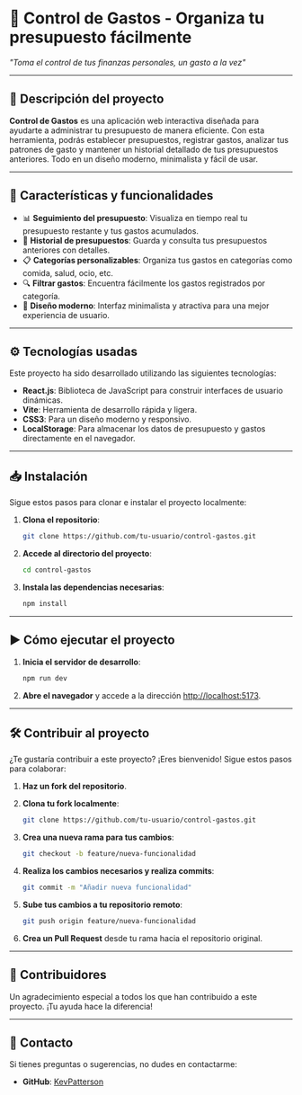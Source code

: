 # 💸 Control de Gastos - Organiza tu presupuesto fácilmente

 _"Toma el control de tus finanzas personales, un gasto a la vez"_

---

## 📝 Descripción del proyecto

**Control de Gastos** es una aplicación web interactiva diseñada para ayudarte a administrar tu presupuesto de manera eficiente. Con esta herramienta, podrás establecer presupuestos, registrar gastos, analizar tus patrones de gasto y mantener un historial detallado de tus presupuestos anteriores. Todo en un diseño moderno, minimalista y fácil de usar.

---

## 🚀 Características y funcionalidades

- 📊 **Seguimiento del presupuesto**: Visualiza en tiempo real tu presupuesto restante y tus gastos acumulados.
- 📁 **Historial de presupuestos**: Guarda y consulta tus presupuestos anteriores con detalles.
- 📋 **Categorías personalizables**: Organiza tus gastos en categorías como comida, salud, ocio, etc.
- 🔍 **Filtrar gastos**: Encuentra fácilmente los gastos registrados por categoría.
- 🎨 **Diseño moderno**: Interfaz minimalista y atractiva para una mejor experiencia de usuario.

---

## ⚙️ Tecnologías usadas

Este proyecto ha sido desarrollado utilizando las siguientes tecnologías:

- **React.js**: Biblioteca de JavaScript para construir interfaces de usuario dinámicas.
- **Vite**: Herramienta de desarrollo rápida y ligera.
- **CSS3**: Para un diseño moderno y responsivo.
- **LocalStorage**: Para almacenar los datos de presupuesto y gastos directamente en el navegador.

---

## 📥 Instalación

Sigue estos pasos para clonar e instalar el proyecto localmente:

1. **Clona el repositorio**:

   ```bash
   git clone https://github.com/tu-usuario/control-gastos.git
   ```

2. **Accede al directorio del proyecto**:

   ```bash
   cd control-gastos
   ```

3. **Instala las dependencias necesarias**:

   ```bash
   npm install
   ```

---

## ▶️ Cómo ejecutar el proyecto

1. **Inicia el servidor de desarrollo**:

   ```bash
   npm run dev
   ```

2. **Abre el navegador** y accede a la dirección [http://localhost:5173](http://localhost:5173).

---

## 🛠️ Contribuir al proyecto

¿Te gustaría contribuir a este proyecto? ¡Eres bienvenido! Sigue estos pasos para colaborar:

1. **Haz un fork del repositorio**.
2. **Clona tu fork localmente**:

   ```bash
   git clone https://github.com/tu-usuario/control-gastos.git
   ```

3. **Crea una nueva rama para tus cambios**:

   ```bash
   git checkout -b feature/nueva-funcionalidad
   ```

4. **Realiza los cambios necesarios y realiza commits**:

   ```bash
   git commit -m "Añadir nueva funcionalidad"
   ```

5. **Sube tus cambios a tu repositorio remoto**:

   ```bash
   git push origin feature/nueva-funcionalidad
   ```

6. **Crea un Pull Request** desde tu rama hacia el repositorio original.

---

## 🌟 Contribuidores

Un agradecimiento especial a todos los que han contribuido a este proyecto. ¡Tu ayuda hace la diferencia!

---

## 📧 Contacto

Si tienes preguntas o sugerencias, no dudes en contactarme:

- **GitHub**: [KevPatterson](https://github.com/KevPatterson)
